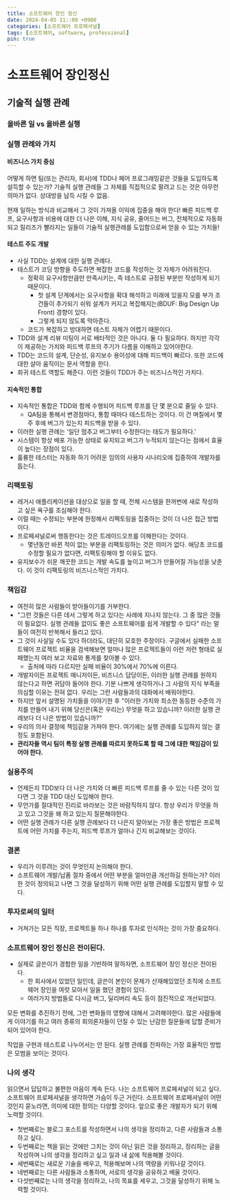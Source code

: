 ```yaml
---
title: 소프트웨어 장인 정신
date: 2024-04-05 11::00 +0900
categories: [소프트웨어 프로페셔널]
tags: [소프트웨어, software, professional]    
pin: true
---
```


# 소프트웨어 장인정신

## 기술적 실행 관례
### 올바른 일 vs 올바른 실행
### 실행 관례와 가치
#### 비즈니스 가치 중심
어떻게 하면 팀(또는 관리자, 회사)에 TDD나 페어 프로그래밍같은 것들을 도입하도록 설득할 수 있는가?
기술적 실행 관례들 그 자체를 직접적으로 팔려고 드는 것은 아무런 의마가 없다.
상대방을 납득 시킬 수 없음.

현재 일하는 방식과 비교해서 그 것이 가져올 이익에 집중을 해야 한다!
빠른 피드백 루프, 요구사항과 비용에 대한 더 나은 이해, 지식 공유, 줄어드는 버그, 전체적으로 자동화되고 릴리즈가 빨라지는 일들이 기술적 실행관례를 도입함으로써 얻을 수 있는 가치들!

#### 테스트 주도 개발
- 사실 TDD는 설계에 대한 실행 관례다. 
- 테스트가 코딩 방향을 주도하면 복잡한 코드를 작성하는 것 자체가 어려워진다.
  - 정확히 요구사항만큼만 만족시키는, 즉 테스트로 규정된 부분만 작성하게 되기 때문이다.
    - 첫 설계 단계에서는 요구사항을 확대 해석하고 미래에 있을지 모를 부가 조건들이 추가되기 쉬워 설계가 커지고 복잡해지는(BDUF: Big Design Up Front) 경향이 있다.
    - 그렇게 되지 않도록 막아준다.
  - 코드가 복잡하고 방대하면 테스트 자체가 어렵기 때문이다.  
- TDD와 설계 리뷰 미팅이 서로 배타적인 것은 아니다. 둘 다 필요하다. 하지만 각각이 제공하는 가치와 피드백 루프의 주기가 다름을 이해하고 있어야한다.
- TDD는 코드의 설계, 단순성, 유지보수 용이성에 대해 피드백이 빠르다. 또한 코드에 대한 살아 움직이는 문서 역할을 한다.
- 회귀 테스트 역할도 해준다. 이런 것들이 TDD가 주는 비즈니스적인 가치다.

#### 지속적인 통합
- 지속적인 통합은 TDD와 함께 수행되어 피드백 루프를 단 몇 분으로 줄일 수 있다. 
  - QA팀을 통해서 변경점마다, 통합 때마다 테스트하는 것이다. 이 건 며칠에서 몇 주 후에 버그가 있는지 피드백을 받을 수 있다.
- 이러한 실행 관례는 '일단 멈추고 버그부터 수정한다는 태도가 필요하다.'
- 시스템이 항상 배포 가능한 상태로 유지되고 버그가 누적되지 않는다는 점에서 효율이 높다는 장점이 있다.
- 훌륭한 테스터는 자동화 하기 어려운 임의의 사용자 시나리오에 집중하여 개발자를 돕는다.

### 리팩토링
- 레거시 애플리케이션을 대상으로 일을 할 때, 전체 시스템을 한꺼번에 새로 작성하고 싶은 욕구를 조심해야 한다.
- 이럴 때는 수정되는 부분에 한정해서 리펙토링을 집중하는 것이 더 나은 접근 방법이다.
- 프로페셔널로써 행동한다는 것은 트레이드오프를 이해한다는 것이다. 
  - 몇년동안 바뀐 적이 없는 부분을 리팩토링하는 것은 의미가 없다. 애당초 코드를 수정할 필요가 없다면, 리팩토링해야 할 이유도 없다. 
- 유지보수가 쉬운 깨끗한 코드는 개발 속도를 높이고 버그가 만들어질 가능성을 낮춘다. 이 것이 리팩토링의 비즈니스적인 가치다.

### 책임감
- 여전히 많은 사람들이 받아들이기를 거부한다.
- "그런 것들은 다른 데서 그렇게 하고 있다는 사례에 지나지 않는다. 그 중 많은 것들이 필요없다. 실행 관례들 없이도 좋은 소프트웨어를 쉽게 개발할 수 있다" 라는 말들이 여전히 반복해서 들리고 있다.
- 그 것이 사실일 수도 있다 하더라도, 대단히 모호한 주장이다. 구글에서 실패한 소프트웨어 프로젝트 비율을 검색해보면 얼마나 많은 프로젝트들이 이런 저런 형태로 실패했는지 여러 보고 자료와 통게를 찾아볼 수 있다.
  - 출처에 따라 다르지만 실패 비율이 30%에서 70%에 이른다.
- 개발자이든 프로젝트 매니저이든, 비즈니스 담당이든, 이러한 실행 관례를 원하지 않는다고 하면 귀담아 들어야 한다. 기분 나쁘게 생각하거나 그 사람의 지식 부족을 의심할 이유는 전혀 없다. 우리는 그런 사람들과의 대화에서 배워야한다.
- 하지만 앞서 설명된 가치들을 이야기한 후 "이러한 가치와 최소한 동등한 수준의 가치를 만들어 내기 위해 당신은(혹은 우리는) 무엇을 하고 있습니까? 이러한 실행 관례보다 더 나은 방법이 있습니까?" 
- 우리의 의사 결정에 책임감을 가져야 한다. 여기에는 실행 관례를 도입하지 않는 결정도 포함된다.
- **관리자들 역시 팀이 특정 실행 관례를 따르지 못하도록 할 때 그에 대한 책임감이 있어야 한다.**

### 실용주의
- 언제든지 TDD보다 더 나은 가치와 더 빠른 피드백 루프를 줄 수 있는 다른 것이 있다면 그 것을 TDD 대신 도입해야 한다.
- 무언가를 절대적인 진리로 바라보는 것은 바람직하지 않다. 항상 우리가 무엇을 하고 있고 그것을 왜 하고 있는지 질문해야한다.
- 어떤 실행 관례가 다른 실행 관례보다 더 나은지 알아보는 가장 좋은 방법은 프로젝트에 어떤 가치를 주는지, 피드백 루프가 얼마나 긴지 비교해보는 것이다.

### 결론
- 우리가 이루려는 것이 무엇인지 논의해야 한다.
- 소프트웨어 개발/납품 절차 중에서 어떤 부분을 얼마만큼 개선하길 원하는가? 이러한 것이 정의되고 나면 그 것을 달성하기 위해 어떤 실행 관례를 도입할지 말할 수 있다.


### 투자로써의 일터
- 거쳐가는 모든 직장, 프로젝트들 하나 하나를 투자로 인식하는 것이 가장 중요하다.

### 소프트웨어 장인 정신은 전이된다.
- 실제로 글쓴이가 경험한 일을 기반하여 말하자면, 소프트웨어 장인 정신은 전이된다.
  - 한 회사에서 있었던 일인데, 글쓴이 본인이 문제가 산재해있었던 조직에 소프트웨어 장인을 여럿 모아서 일을 했던 경험이 있다.
  - 여러가지 방법들로 다시금 버그, 딜리버리 속도 등이 점진적으로 개선되었다.

모든 변화를 추진하기 전에, 그런 변화들의 영향에 대해서 고려해야한다.
많은 사람들에게 이야기를 하고 여러 종류의 회의론자들이 던질 수 있는 난감한 질문들에 답할 준비가 되어 있어야 한다.

작업을 구현과 테스트로 나누어서는 안 된다. 
실행 관례를 전파하는 가장 효율적인 방법은 모범을 보이는 것이다.

### 나의 생각
읽으면서 답답하고 불편한 마음이 계속 든다. 
나는 소프트웨어 프로페셔널이 되고 싶다. 소프트웨어 프로페셔널을 생각하면 가슴이 두근 거린다.
소프트웨어 프로페셔널이 어떤 것인지 묻노라면, 의미에 대한 정의는 다양할 것이다.
앞으로 좋은 개발자가 되기 위해 노력할 것이다.
- 첫번째로는 블로그 포스트를 작성하면서 나의 생각을 정리하고, 다른 사람들과 소통하고 싶다.
- 두번째로는 책을 읽는 것에만 그치는 것이 아닌 읽은 것을 정리하고, 정리하는 글을 작성하며 나의 생각을 정리하고 싶고 일과 내 삶에 적용해볼 것이다.
- 세번째로는 새로운 기술을 배우고, 적용해보며 나의 역량을 키워나갈 것이다.
- 네번째로는 다른 사람들과 소통하며, 서로의 생각을 공유하고 배울 것이다.
- 다섯번째로는 나의 생각을 정리하고, 나의 목표를 세우고, 그것을 달성하기 위해 노력할 것이다.
